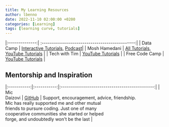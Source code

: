 ```yaml
---
title: My Learning Resources
author: lbenno
date: 2022-11-10 02:00:00 +0200
categories: [Learning]
tags: [learning curve, tutorials]
---
```

|:--------------:| :----------------------------------------------:| 
| Data Camp  | [Interactive Tutorials](https://app.datacamp.com/learn),   [Podcast](https://www.datacamp.com/podcast)|
| Mosh Hamedani | [All Tutorials](https://codewithmosh.com),   [YouTube Tutorials](https://www.youtube.com/user/programmingwithmosh) |
| Tech with Tim | [YouTube Tutorials](https://www.youtube.com/c/TechWithTim) |
| Free Code Camp  | [YouTube Tutorials](https://www.youtube.com/c/Freecodecamp) |



## Mentorship and Inspiration

|:-----------:|:-----------:|:----------------------------------------------:|
| Mic<br> Daizovi | [GitHub](https://github.com/mdaizovi) | Support, encouragement, advice, friendship.<br>  Mic has really supported me and other mutual <br>friends to pursure coding.    Just one of many <br>cooperative communities she started or helped <br>forge, and undoubtedly won't be the last  |
              